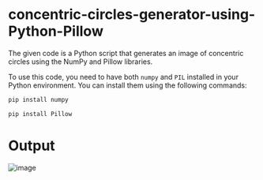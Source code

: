# concentric-circles-generator-using-Python-Pillow
The given code is a Python script that generates an image of concentric circles using the NumPy and Pillow libraries.

To use this code, you need to have both `numpy` and `PIL` installed in your Python environment. You can install them using the following commands:

```bash
pip install numpy
```
```bash
pip install Pillow
```
# Output
![image](https://github.com/smahmuddz/concentric-circles-generator-using-Python-Pillow/assets/85384973/903e9b22-d5d2-4c05-a7a9-eccec3874a93)
